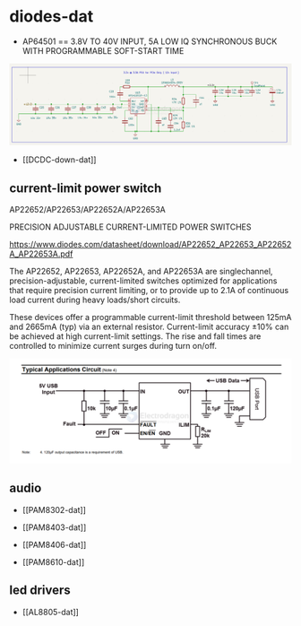 

# diodes-dat 

- AP64501 == 3.8V TO 40V INPUT, 5A LOW IQ SYNCHRONOUS BUCK WITH PROGRAMMABLE SOFT-START TIME

![](2025-09-04-18-41-28.png)

- [[DCDC-down-dat]]


## current-limit power switch 

AP22652/AP22653/AP22652A/AP22653A

PRECISION ADJUSTABLE CURRENT-LIMITED POWER SWITCHES

https://www.diodes.com/datasheet/download/AP22652_AP22653_AP22652A_AP22653A.pdf


The AP22652, AP22653, AP22652A, and AP22653A are singlechannel, precision-adjustable, current-limited switches optimized for applications that require precision current limiting, or to provide up to 2.1A of continuous load current during heavy loads/short circuits. 

These devices offer a programmable current-limit threshold between 125mA and 2665mA (typ) via an external resistor. Current-limit accuracy ±10% can be achieved at high current-limit settings. The rise and fall times are controlled to minimize current surges during turn on/off.

![](2025-09-04-18-51-49.png)



## audio 

- [[PAM8302-dat]]

- [[PAM8403-dat]] 
- [[PAM8406-dat]]
- [[PAM8610-dat]]

## led drivers 

- [[AL8805-dat]]